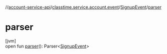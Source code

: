 //[account-service-api](../../../index.md)/[classtime.service.account.event](../index.md)/[SignupEvent](index.md)/[parser](parser.md)

# parser

[jvm]\
open fun [parser](parser.md)(): Parser&lt;[SignupEvent](index.md)&gt;
